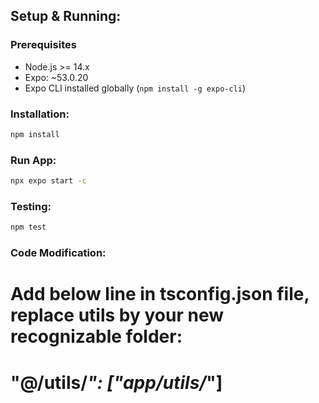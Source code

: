 ## Setup & Running:

### Prerequisites

- Node.js >= 14.x
- Expo: ~53.0.20
- Expo CLI installed globally (`npm install -g expo-cli`)

### Installation:

```bash
npm install
```

### Run App:

```bash
npx expo start -c
```

### Testing:

```bash
npm test
```

### Code Modification:

# Add below line in tsconfig.json file, replace utils by your new recognizable folder:

# "@/utils/_": ["app/utils/_"]
